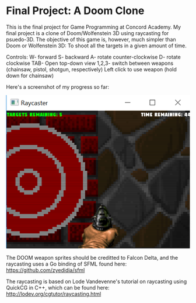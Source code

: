 # Final Project: A Doom Clone

This is the final project for Game Programming at Concord Academy. My final project is a clone of Doom/Wolfenstein 3D using raycasting for psuedo-3D. 
The objective of this game is, however, much simpler than Doom or Wolfenstein 3D: To shoot all the targets in a given amount of time.

Controls:
W- forward
S- backward
A- rotate counter-clockwise
D- rotate clockwise
TAB- Open top-down view
1,2,3- switch between weapons (chainsaw, pistol, shotgun, respectively)
Left click to use weapon (hold down for chainsaw)

Here's a screenshot of my progress so far:

![Alt text](./assets/images/screenshot.png?raw=true)

The DOOM weapon sprites should be creditted to Falcon Delta,
and the raycasting uses a Go binding of SFML found
here: https://github.com/zyedidia/sfml

The raycasting is based on Lode Vandevenne's tutorial on raycasting using
QuickCG in C++, which can be found here: http://lodev.org/cgtutor/raycasting.html